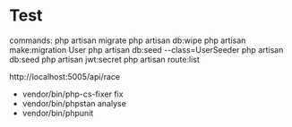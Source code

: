 # Test

commands:
php artisan migrate
php artisan db:wipe
php artisan make:migration User
php artisan db:seed --class=UserSeeder
php artisan db:seed
php artisan jwt:secret
php artisan route:list

http://localhost:5005/api/race



- vendor/bin/php-cs-fixer fix
- vendor/bin/phpstan analyse
- vendor/bin/phpunit





